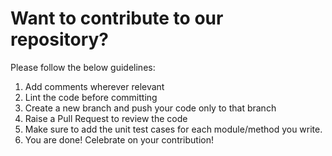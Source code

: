 # Want to contribute to our repository?
Please follow the below guidelines:
1. Add comments wherever relevant
2. Lint the code before committing
3. Create a new branch and push your code only to that branch
4. Raise a Pull Request to review the code
5. Make sure to add the unit test cases for each module/method you write.
6. You are done! Celebrate on your contribution!

